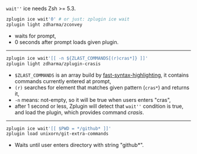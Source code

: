 `wait''` ice needs Zsh >= 5.3.

```zsh
zplugin ice wait'0' # or just: zplugin ice wait
zplugin light zdharma/zconvey
```

 - waits for prompt,
 - 0 seconds after prompt loads given plugin.

***

```zsh
zplugin ice wait'[[ -n ${ZLAST_COMMANDS[(r)cras*]} ]]'
zplugin light zdharma/zplugin-crasis
```

 - `$ZLAST_COMMANDS` is an array build by [fast-syntax-highlighting](https://github.com/zdharma/fast-syntax-highlighting), it contains commands currently entered at prompt,
 - `(r)` searches for element that matches given pattern (`cras*`) and returns it,
 - `-n` means: not-empty, so it will be true when users enters "cras",
 - after 1 second or less, Zplugin will detect that `wait''` condition is true, and load the plugin, which provides command *crasis*.

***

```zsh
zplugin ice wait'[[ $PWD = */github* ]]'
zplugin load unixorn/git-extra-commands
```
- Waits until user enters directory with string "github*".
